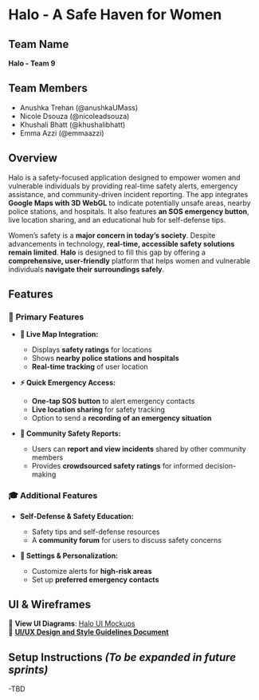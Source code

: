 # Halo - A Safe Haven for Women  

## Team Name  
**Halo - Team 9**  

## Team Members  
- Anushka Trehan (@anushkaUMass)
- Nicole Dsouza (@nicoleadsouza)  
- Khushali Bhatt (@khushalibhatt)  
- Emma Azzi (@emmaazzi)  

## Overview  
Halo is a safety-focused application designed to empower women and vulnerable individuals by providing real-time safety alerts, emergency assistance, and community-driven incident reporting. The app integrates **Google Maps with 3D WebGL** to indicate potentially unsafe areas, nearby police stations, and hospitals. It also features **an SOS emergency button**, live location sharing, and an educational hub for self-defense tips.  

Women’s safety is a **major concern in today’s society**. Despite advancements in technology, **real-time, accessible safety solutions remain limited**. **Halo** is designed to fill this gap by offering a **comprehensive, user-friendly** platform that helps women and vulnerable individuals **navigate their surroundings safely**.  

## Features  
### 🚨 **Primary Features**  
- **📍 Live Map Integration:**  
  - Displays **safety ratings** for locations  
  - Shows **nearby police stations and hospitals**  
  - **Real-time tracking** of user location  

- **⚡ Quick Emergency Access:**  
  - **One-tap SOS button** to alert emergency contacts  
  - **Live location sharing** for safety tracking  
  - Option to send a **recording of an emergency situation**  

- **📢 Community Safety Reports:**  
  - Users can **report and view incidents** shared by other community members  
  - Provides **crowdsourced safety ratings** for informed decision-making  

### 🎓 **Additional Features**  
- **Self-Defense & Safety Education:**  
  - Safety tips and self-defense resources  
  - A **community forum** for users to discuss safety concerns  

- **🔧 Settings & Personalization:**  
  - Customize alerts for **high-risk areas**  
  - Set up **preferred emergency contacts**  

## UI & Wireframes  
🔗 **View UI Diagrams**: [Halo UI Mockups](https://indofusion101.my.canva.site/aura)  
🔗 [**UI/UX Design and Style Guidelines Document**](https://docs.google.com/document/d/1aApLlsQjtBCyK8PMQE2-VZDDxHQtR2RwW9_5cpFHGRI/edit?usp=sharing)

## Setup Instructions *(To be expanded in future sprints)*  
-TBD
